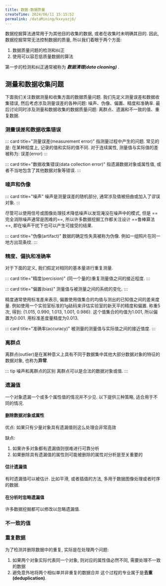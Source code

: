 ```yaml
---
title: 数据-数据质量
createTime: 2024/06/11 15:15:52
permalink: /dataMining/kxxyazj6/
---
```


数据挖掘算法通常用于为其他目的收集的数据, 或者在收集时未明确其目的. 因此, 数据挖掘常常无法控制数据的质量, 所以我们着眼于两个方面: 
1. 数据质量问题的检测和纠正
2. 使用可以容忍低质量数据的算法

第一步的检测和纠正通常被称为 ***数据清理(data cleaning)*** .
<!-- more -->

## 测量和数据收集问题
下面我们关注数据测量和收集方面的数据质量问题. 我们先定义测量误差和数据收集错误, 然后考虑涉及测量误差的各种问题: 噪声、伪像、偏置、精度和准确率. 最后讨论同时涉及测量和数据收集的数据质量问题: 离群点、遗漏和不一致的值、重复数据.

### 测量误差和数据收集错误
::: card  title="测量误差(measurement error)" 
指测量过程中产生的问题. 常见的是: 在某种程度上, 记录的值和实际的值不同. 对于连续属性, 测量值与实际值的差被称为: 误差(error)
:::

::: card  title="数据收集错误(data collection error)"
指遗漏数据对象或属性值, 或者不当地包含了其他数据对象等错误.
:::

### 噪声和伪像
::: card  title="噪声"
噪声是测量误差的随机部分, 通常涉及值被扭曲或加入了谬误对象.
:::

尽管可以使用信号或图像处理技术降低噪声以发现淹没在噪声中的模式, 但是 ==完全消除噪声通常是困难的==, 所以许多数据挖掘工作都关注设计 ==鲁棒算法==, 即在噪声干扰下也可以产生可接受的结果.

::: card  title="伪像(artifact)"
数据的确定性失真被称为伪像. 例如一组照片在同一地方出现条纹.
:::

### 精度、偏执和准确率
对于下面的定义, 我们假定对相同的基本量进行重复测量.

::: card  title="精度(percision)"
(同一个量的)重复测量值之间的接近程度.
:::

::: card  title="偏置(bias)" 
测量值与被测量之间的系统的变化.
:::

精度通常使用标准差来表示, 偏置使用值集合的均值与测出的已知值之间的差来度量. 例如使用一个实验室标准的1g砝码来评估实验室的新天平的精度和偏置. 称重5次, 得到: {1.015, 0.990, 1.013, 1.001, 0.986}. 这个值集合的均值为1.001, 所以偏置为0.001. 用标准差度量精度为0.013.

::: card  title="准确率(accuracy)"
被测量的测量值与实际值之间的接近值度.
:::

### 离群点
离群点(outlier)是在某种意义上具有不同于数据集中其他大部分数据对象的特征的数据对象, 也称为**异常**.

::: tip 噪声和离群点的区别
离群点可以是合法的数据对象或值.
:::

### 遗漏值
一个对象遗漏一个或多个属性值的情况并不少见. 以下提供三种策略, 适合用于不同的情况.

#### 删除数据对象或属性
优点: 如果只有少量对象具有遗漏值则这么处理会非常高效 

缺点:
1. 如果许多对象都有遗漏值则很难进行可靠分析
2. 如果删除具有遗漏值的属性则可能被删除的属性对分析是至关重要的

#### 估计遗漏值
有时遗漏值可以被估计. 比如平滑, 或者插值的方法, 多用于数据图像处理或者时序的数据.

#### 在分析时忽略遗漏值
许多数据挖掘都可以修改以忽略遗漏值.

### 不一致的值

### 重复数据
为了检测并删除数据中的重复, 实际是在处理两个问题:
1. 如果两个对象实际代表同一个对象, 则对应的属性值必然不同, 需要处理不一致的数据
2. 避免意外地将两个相似单并非重复的数据合并
这个过程的专业属于是**去重(deduplication)**.